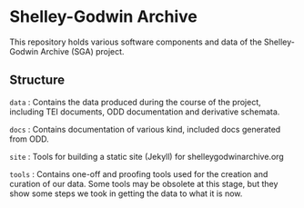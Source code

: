 # Shelley-Godwin Archive

This repository holds various software components and data of the Shelley-Godwin Archive (SGA) project. 

## Structure

`data` : Contains the data produced during the course of the project, including TEI documents, ODD documentation and derivative schemata.

`docs` : Contains documentation of various kind, included docs generated from ODD.

`site` : Tools for building a static site (Jekyll) for shelleygodwinarchive.org

`tools` : Contains one-off and proofing tools used for the creation and curation of our data. Some tools may be obsolete at this stage, but they show some steps we took in getting the data to what it is now.
